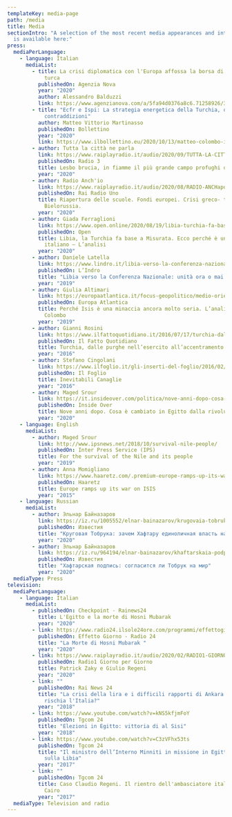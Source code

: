 ```yaml
---
templateKey: media-page
path: /media
title: Media
sectionIntro: "A selection of the most recent media appearances and interviews
  is available here:"
press:
  mediaPerLanguage:
    - language: Italian
      mediaList:
        - title: La crisi diplomatica con l'Europa affossa la borsa di Istanbul e la lira
            turca
          publishedOn: Agenzia Nova
          year: "2020"
          author: Alessandro Balduzzi
          link: https://www.agenzianova.com/a/5fa94d0376a8c6.71258926/3162918/2020-10-28/la-crisi-diplomatica-con-l-europa-affossa-la-borsa-di-istanbul-e-la-lira-turca/linked
        - title: "Ecfr e Ispi: La strategia energetica della Turchia, opportunità e
            contraddizioni"
          author: Matteo Vittorio Martinasso
          publishedOn: Bollettino
          year: "2020"
          link: https://www.ilbollettino.eu/2020/10/13/matteo-colombo-ispi-la-strategia-energetica-della-turchia-opportunita-e-contraddizioni/
        - author: Tutta la città ne parla
          link: https://www.raiplayradio.it/audio/2020/09/TUTTA-LA-CITTAapos-NE-PARLA---Lesbo-brucia-fiamme-nel-campo-profughi--5e13426e-f773-45ad-bb6a-4ad4c8f271f2.html
          publishedOn: Radio 3
          title: Lesbo brucia, in fiamme il più grande campo profughi d'Europa
          year: "2020"
        - author: Radio Anch'io
          link: https://www.raiplayradio.it/audio/2020/08/RADIO-ANCHaposIO-8201a666-d11c-469f-b62b-3c097ff3f012.html
          publishedOn: Rai Radio Uno
          title: Riapertura delle scuole. Fondi europei. Crisi greco- turca e disordini in
            Bielorussia.
          year: "2020"
        - author: Giada Ferraglioni
          link: https://www.open.online/2020/08/19/libia-turchia-fa-base-a-misurata-ecco-perche-e-un-problema-anche-italiano/
          publishedOn: Open
          title: Libia, la Turchia fa base a Misurata. Ecco perché è un problema anche
            italiano – L’analisi
          year: "2020"
        - author: Daniele Latella
          link: https://www.lindro.it/libia-verso-la-conferenza-nazionale-unita-ora-o-mai-piu/
          publishedOn: L’Indro
          title: "Libia verso la Conferenza Nazionale: unità ora o mai più"
          year: "2019"
        - author: Giulia Altimari
          link: https://europaatlantica.it/focus-geopolitico/medio-oriente/2019/04/perche-isis-e-una-minaccia-ancora-molto-seria-lanalisi-di-matteo-colombo-ispi/
          publishedOn: Europa Atlantica
          title: Perché Isis è una minaccia ancora molto seria. L’analisi di Matteo
            Colombo
          year: "2019"
        - author: Gianni Rosini
          link: https://www.ilfattoquotidiano.it/2016/07/17/turchia-dalle-purghe-nellesercito-allaccentramento-del-potere-ecco-perche-il-golpe-fallito-favorisce-erdogan/2912186/
          publishedOn: Il Fatto Quotidiano
          title: Turchia, dalle purghe nell’esercito all’accentramento del potere
          year: "2016"
        - author: Stefano Cingolani
          link: https://www.ilfoglio.it/gli-inserti-del-foglio/2016/02/22/news/inevitabili-canaglie-92971/
          publishedOn: Il Foglio
          title: Inevitabili Canaglie
          year: "2016"
        - author: Maged Srour
          link: https://it.insideover.com/politica/nove-anni-dopo-cosa-e-cambiato-in-egitto-dalla-rivoluzione-del-2011.html?fbclid=IwAR2ZcFC8fretyV0MsqY21u02Do_mWZ841rzrSKbemW4DtqX2xDUc2qmOxMs
          publishedOn: Inside Over
          title: Nove anni dopo. Cosa è cambiato in Egitto dalla rivoluzione del 2011
          year: "2020"
    - language: English
      mediaList:
        - author: Maged Srour
          link: http://www.ipsnews.net/2018/10/survival-nile-people/
          publishedOn: Inter Press Service (IPS)
          title: For the survival of the Nile and its people
          year: "2019"
        - author: Anna Momigliano
          link: https://www.haaretz.com/.premium-europe-ramps-up-its-war-on-isis-1.5307234
          publishedOn: Haaretz
          title: Europe ramps up its war on ISIS
          year: "2015"
    - language: Russian
      mediaList:
        - author: Эльнар Байназаров
          link: https://iz.ru/1005552/elnar-bainazarov/krugovaia-tobruka-zachem-khaftaru-edinolichnaia-vlast-nad-liviei?fbclid=IwAR0pXB5O7AJL5fQ2LU9Bfs0y4WANEoq5p2hTZc2hdPGvCnDUo_QcNP8kiK0
          publishedOn: Известия
          title: "Круговая Тобрука: зачем Хафтару единоличная власть над Ливией "
          year: "2020"
        - author: Эльнар Байназаров
          link: https://iz.ru/964194/elnar-bainazarov/khaftarskaia-podpis-soglasitsia-li-tobruk-na-mir
          publishedOn: Известия
          title: "Хафтарская подпись: согласится ли Тобрук на мир"
          year: "2020"
  mediaType: Press
television:
  mediaPerLanguage:
    - language: Italian
      mediaList:
        - publishedOn: Checkpoint - Rainews24
          title: L'Egitto e la morte di Hosni Mubarak
          year: "2020"
        - link: https://www.radio24.ilsole24ore.com/programmi/effettogiorno/puntata/puntata-25-febbraio-2020-125036-ACZ6BsLB
          publishedOn: Effetto Giorno - Radio 24
          title: "La Morte di Hosni Mubarak "
          year: "2020"
        - link: https://www.raiplayradio.it/audio/2020/02/RADIO1-GIORNO-PER-GIORNO-31d71708-9663-42bf-8d91-31284ab1b367.html
          publishedOn: Radio1 Giorno per Giorno
          title: Patrick Zaky e Giulio Regeni
          year: "2020"
        - link: ""
          publishedOn: Rai News 24
          title: "La crisi della lira e i difficili rapporti di Ankara con gli USA: cosa
            rischia l'Italia?"
          year: "2018"
        - link: https://www.youtube.com/watch?v=kNS5kfjmFoY
          publishedOn: Tgcom 24
          title: "Elezioni in Egitto: vittoria di al Sisi"
          year: "2018"
        - link: https://www.youtube.com/watch?v=C3zVFhx53ts
          publishedOn: Tgcom 24
          title: "Il ministro dell’Interno Minniti in missione in Egitto: serve un'intesa
            sulla Libia"
          year: "2017"
        - link: ""
          publishedOn: Tgcom 24
          title: Caso Claudio Regeni. Il rientro dell'ambasciatore italiano in Egitto al
            Cairo
          year: "2017"
  mediaType: Television and radio
---
```

